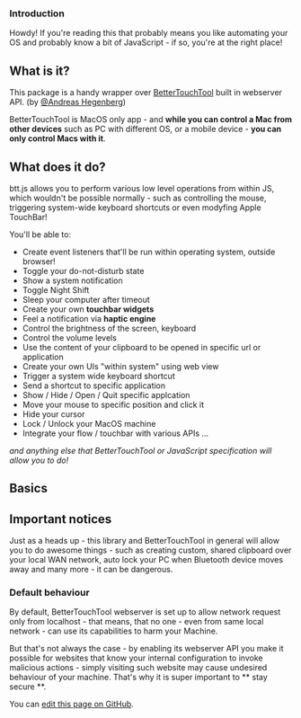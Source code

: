 ### Introduction

Howdy! If you're reading this that probably means you like automating your OS and probably know a bit of JavaScript - if so, you're at the right place! 

## What is it?

This package is a handy wrapper over [BetterTouchTool](https://folivora.ai/) built in webserver API. (by [@Andreas Hegenberg](https://github.com/fifafu))

BetterTouchTool is MacOS only app - and **while you can control a Mac from other devices** such as PC with different OS, or a mobile device - **you can only control Macs with it**.

## What does it do?


btt.js allows you to perform various low level operations from within JS, which wouldn't be possible normally - such as controlling the mouse, triggering system-wide keyboard shortcuts or even modyfing Apple TouchBar!

You'll be able to:

* Create event listeners that'll be run within operating system, outside browser!
* Toggle your do-not-disturb state
* Show a system notification
* Toggle Night Shift
* Sleep your computer after timeout
* Create your own **touchbar widgets**
* Feel a notification via **haptic engine**
* Control the brightness of the screen, keyboard
* Control the volume levels
* Use the content of your clipboard to be opened in specific url or application
* Create your own UIs "within system" using web view 
* Trigger a system wide keyboard shortcut
* Send a shortcut to specific application
* Show / Hide / Open / Quit specific applcation
* Move your mouse to specific position and click it
* Hide your cursor
* Lock / Unlock your MacOS machine
* Integrate your flow / touchbar with various APIs ...

*and anything else that BetterTouchTool or JavaScript specification will allow you to do!*

## Basics
<!-- ADD screenshots, say how to copy JSONs from BTT -->

## Important notices

Just as a heads up - this library and BetterTouchTool in general will allow you to do awesome things - such as creating custom, shared clipboard over your local WAN network, auto lock your PC when Bluetooth device moves away and many more - it can be dangerous.

### Default behaviour
By default, BetterTouchTool webserver is set up to allow network request only from localhost - that means, that no one - even from same local network - can use its capabilities to harm your Machine. 

But that's not always the case - by enabling its webserver API you make it possible for websites that know your internal configuration to invoke malicious actions - simply visiting such website may cause undesired behaviour of your machine. That's why it is super important to ** stay secure **.

You can [edit this page on GitHub](https://github.com/Worie/btt/blob/master/docs/guide/introduction.md).